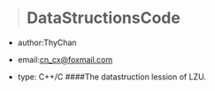 ># DataStructionsCode

* author:ThyChan

* email:cn_cx@foxmail.com

* type: C++/C
####The datastruction lession of LZU.
